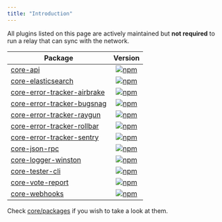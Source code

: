 ```yaml
---
title: "Introduction"
---
```


All plugins listed on this page are actively maintained but **not required** to run a relay that can sync with the network.

| Package                                                                                        |                                                                         Version                                                                          |
| ---------------------------------------------------------------------------------------------- | :------------------------------------------------------------------------------------------------------------------------------------------------------: |
| [core-api](/guidebook/core/plugins/optional/core-api.md)                                       |                    [![npm](https://badgen.now.sh/npm/v/@arkecosystem/core-api)](https://www.npmjs.com/package/@arkecosystem/core-api)                    |
| [core-elasticsearch](/guidebook/core/plugins/optional/core-elasticsearch.md)                   |          [![npm](https://badgen.now.sh/npm/v/@arkecosystem/core-elasticsearch)](https://www.npmjs.com/package/@arkecosystem/core-elasticsearch)          |
| [core-error-tracker-airbrake](/guidebook/core/plugins/optional/core-error-tracker-airbrake.md) | [![npm](https://badgen.now.sh/npm/v/@arkecosystem/core-error-tracker-airbrake)](https://www.npmjs.com/package/@arkecosystem/core-error-tracker-airbrake) |
| [core-error-tracker-bugsnag](/guidebook/core/plugins/optional/core-error-tracker-bugsnag.md)   |  [![npm](https://badgen.now.sh/npm/v/@arkecosystem/core-error-tracker-bugsnag)](https://www.npmjs.com/package/@arkecosystem/core-error-tracker-bugsnag)  |
| [core-error-tracker-raygun](/guidebook/core/plugins/optional/core-error-tracker-raygun.md)     |   [![npm](https://badgen.now.sh/npm/v/@arkecosystem/core-error-tracker-raygun)](https://www.npmjs.com/package/@arkecosystem/core-error-tracker-raygun)   |
| [core-error-tracker-rollbar](/guidebook/core/plugins/optional/core-error-tracker-rollbar.md)   |  [![npm](https://badgen.now.sh/npm/v/@arkecosystem/core-error-tracker-rollbar)](https://www.npmjs.com/package/@arkecosystem/core-error-tracker-rollbar)  |
| [core-error-tracker-sentry](/guidebook/core/plugins/optional/core-error-tracker-sentry.md)     |   [![npm](https://badgen.now.sh/npm/v/@arkecosystem/core-error-tracker-sentry)](https://www.npmjs.com/package/@arkecosystem/core-error-tracker-sentry)   |
| [core-json-rpc](/guidebook/core/plugins/optional/core-json-rpc.md)                             |               [![npm](https://badgen.now.sh/npm/v/@arkecosystem/core-json-rpc)](https://www.npmjs.com/package/@arkecosystem/core-json-rpc)               |
| [core-logger-winston](/guidebook/core/plugins/option/core-logger-winston.md)                   |         [![npm](https://badgen.now.sh/npm/v/@arkecosystem/core-logger-winston)](https://www.npmjs.com/package/@arkecosystem/core-logger-winston)         |
| [core-tester-cli](/guidebook/core/plugins/optional/core-tester-cli.md)                         |             [![npm](https://badgen.now.sh/npm/v/@arkecosystem/core-tester-cli)](https://www.npmjs.com/package/@arkecosystem/core-tester-cli)             |
| [core-vote-report](/guidebook/core/plugins/optional/core-vote-report.md)                       |            [![npm](https://badgen.now.sh/npm/v/@arkecosystem/core-vote-report)](https://www.npmjs.com/package/@arkecosystem/core-vote-report)            |
| [core-webhooks](/guidebook/core/plugins/optional/core-webhooks.md)                             |               [![npm](https://badgen.now.sh/npm/v/@arkecosystem/core-webhooks)](https://www.npmjs.com/package/@arkecosystem/core-webhooks)               |

Check [core/packages](https://github.com/ARKEcosystem/core/tree/develop/packages) if you wish to take a look at them.
